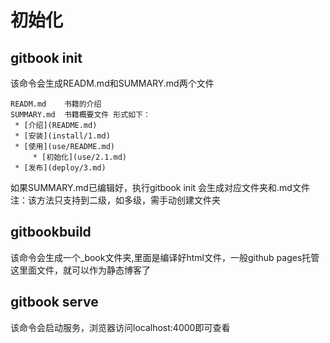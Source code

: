 # 初始化

## gitbook init
   该命令会生成READM.md和SUMMARY.md两个文件
   ```
   READM.md    书籍的介绍
   SUMMARY.md  书籍概要文件 形式如下：
    * [介绍](README.md)
	* [安装](install/1.md)
    * [使用](use/README.md)
    	* [初始化](use/2.1.md)
    * [发布](deploy/3.md)
   ```

   如果SUMMARY.md已编辑好，执行gitbook init 会生成对应文件夹和.md文件
   注：该方法只支持到二级，如多级，需手动创建文件夹


## gitbookbuild
   该命令会生成一个_book文件夹,里面是编译好html文件，一般github pages托管这里面文件，就可以作为静态博客了


## gitbook serve
   该命令会启动服务，浏览器访问localhost:4000即可查看